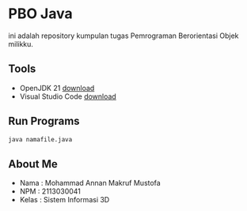 # PBO Java

ini adalah repository kumpulan tugas Pemrograman Berorientasi Objek milikku.

## Tools

- OpenJDK 21 [download](https://www.oracle.com/id/java/technologies/downloads/)
- Visual Studio Code [download](https://code.visualstudio.com/download)

## Run Programs

```bash
java namafile.java
```

## About Me

- Nama  : Mohammad Annan Makruf Mustofa
- NPM   : 2113030041
- Kelas : Sistem Informasi 3D
